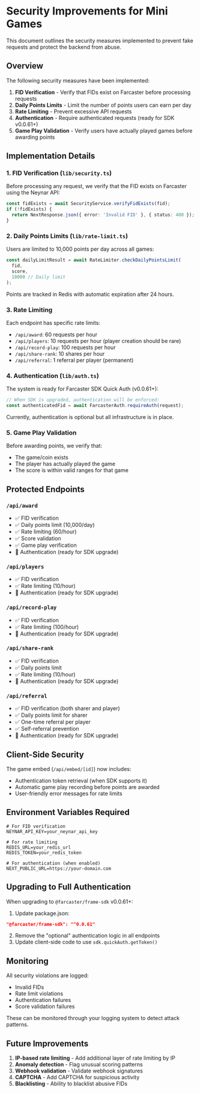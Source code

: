 # Security Improvements for Mini Games

This document outlines the security measures implemented to prevent fake requests and protect the backend from abuse.

## Overview

The following security measures have been implemented:

1. **FID Verification** - Verify that FIDs exist on Farcaster before processing requests
2. **Daily Points Limits** - Limit the number of points users can earn per day
3. **Rate Limiting** - Prevent excessive API requests
4. **Authentication** - Require authenticated requests (ready for SDK v0.0.61+)
5. **Game Play Validation** - Verify users have actually played games before awarding points

## Implementation Details

### 1. FID Verification (`lib/security.ts`)

Before processing any request, we verify that the FID exists on Farcaster using the Neynar API:

```typescript
const fidExists = await SecurityService.verifyFidExists(fid);
if (!fidExists) {
  return NextResponse.json({ error: 'Invalid FID' }, { status: 400 });
}
```

### 2. Daily Points Limits (`lib/rate-limit.ts`)

Users are limited to 10,000 points per day across all games:

```typescript
const dailyLimitResult = await RateLimiter.checkDailyPointsLimit(
  fid,
  score,
  10000 // Daily limit
);
```

Points are tracked in Redis with automatic expiration after 24 hours.

### 3. Rate Limiting

Each endpoint has specific rate limits:

- `/api/award`: 60 requests per hour
- `/api/players`: 10 requests per hour (player creation should be rare)
- `/api/record-play`: 100 requests per hour
- `/api/share-rank`: 10 shares per hour
- `/api/referral`: 1 referral per player (permanent)

### 4. Authentication (`lib/auth.ts`)

The system is ready for Farcaster SDK Quick Auth (v0.0.61+):

```typescript
// When SDK is upgraded, authentication will be enforced:
const authenticatedFid = await FarcasterAuth.requireAuth(request);
```

Currently, authentication is optional but all infrastructure is in place.

### 5. Game Play Validation

Before awarding points, we verify that:

- The game/coin exists
- The player has actually played the game
- The score is within valid ranges for that game

## Protected Endpoints

### `/api/award`

- ✅ FID verification
- ✅ Daily points limit (10,000/day)
- ✅ Rate limiting (60/hour)
- ✅ Score validation
- ✅ Game play verification
- 🔄 Authentication (ready for SDK upgrade)

### `/api/players`

- ✅ FID verification
- ✅ Rate limiting (10/hour)
- 🔄 Authentication (ready for SDK upgrade)

### `/api/record-play`

- ✅ FID verification
- ✅ Rate limiting (100/hour)
- 🔄 Authentication (ready for SDK upgrade)

### `/api/share-rank`

- ✅ FID verification
- ✅ Daily points limit
- ✅ Rate limiting (10/hour)
- 🔄 Authentication (ready for SDK upgrade)

### `/api/referral`

- ✅ FID verification (both sharer and player)
- ✅ Daily points limit for sharer
- ✅ One-time referral per player
- ✅ Self-referral prevention
- 🔄 Authentication (ready for SDK upgrade)

## Client-Side Security

The game embed (`/api/embed/[id]`) now includes:

- Authentication token retrieval (when SDK supports it)
- Automatic game play recording before points are awarded
- User-friendly error messages for rate limits

## Environment Variables Required

```env
# For FID verification
NEYNAR_API_KEY=your_neynar_api_key

# For rate limiting
REDIS_URL=your_redis_url
REDIS_TOKEN=your_redis_token

# For authentication (when enabled)
NEXT_PUBLIC_URL=https://your-domain.com
```

## Upgrading to Full Authentication

When upgrading to `@farcaster/frame-sdk` v0.0.61+:

1. Update package.json:

```json
"@farcaster/frame-sdk": "^0.0.61"
```

2. Remove the "optional" authentication logic in all endpoints
3. Update client-side code to use `sdk.quickAuth.getToken()`

## Monitoring

All security violations are logged:

- Invalid FIDs
- Rate limit violations
- Authentication failures
- Score validation failures

These can be monitored through your logging system to detect attack patterns.

## Future Improvements

1. **IP-based rate limiting** - Add additional layer of rate limiting by IP
2. **Anomaly detection** - Flag unusual scoring patterns
3. **Webhook validation** - Validate webhook signatures
4. **CAPTCHA** - Add CAPTCHA for suspicious activity
5. **Blacklisting** - Ability to blacklist abusive FIDs
